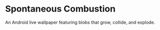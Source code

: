 Spontaneous Combustion
======================

An Android live wallpaper featuring blobs that grow, collide, and
explode.
